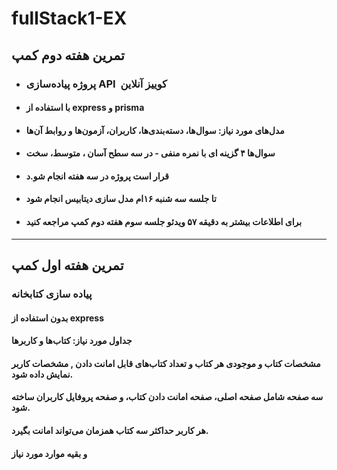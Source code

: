 # fullStack1-EX

## تمرین هفته دوم کمپ
- ### پروژه پیاده‌سازی API ‍ کوییز آنلاین 
- #### با استفاده از express و prisma
- #### مدل‌های مورد نیاز: سوال‌ها، دسته‌بندی‌ها، کاربران، آزمون‌ها و روابط آن‌ها
- #### سوال‌ها ۴ گزینه ای با نمره منفی - در سه سطح آسان ، متوسط، سخت
- #### قرار است پروژه در سه هفته انجام شو.د
- #### تا جلسه سه شنبه  ۱۶ام مدل سازی دیتابیس انجام شود
- #### برای اطلاعات بیشتر به دقیقه ۵۷ ویدئو جلسه سوم هفته دوم کمپ مراجعه کنید


---


## تمرین هفته اول کمپ
### پیاده سازی کتابخانه
#### بدون استفاده از express
#### جداول مورد نیاز: کتاب‌ها و کاربرها
#### مشخصات کتاب و موجودی‌ هر کتاب و تعداد کتاب‌های قابل امانت دادن , مشخصات کاربر نمایش داده شود.
#### سه صفحه شامل صفحه اصلی، صفحه امانت دادن کتاب، و صفحه پروفایل کاربران ساخته شود.
#### هر کاربر حداکثر سه کتاب همزمان می‌تواند امانت بگیرد.
#### و بقیه موارد مورد نیاز
